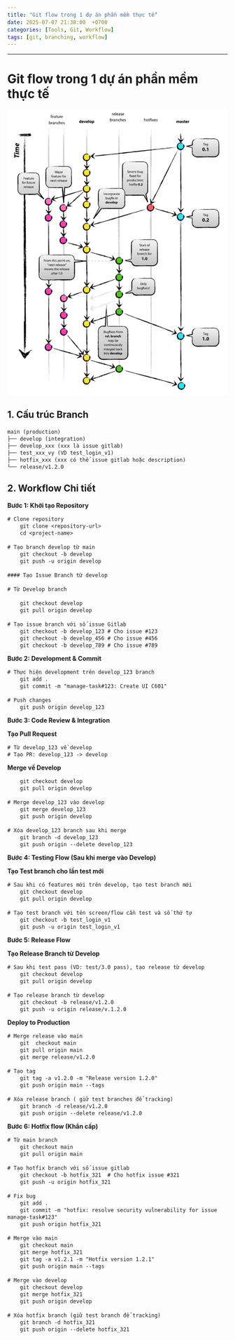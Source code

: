 ```yaml
---
title: "Git flow trong 1 dự án phần mềm thực tế"
date: 2025-07-07 21:38:00  +0700
categories: [Tools, Git, Workflow]
tags: [git, branching, workflow]
---
```


---

# Git flow trong 1 dự án phần mềm thực tế

<p align="center">
  <img src="/assets/images/git/git-flow.png" alt="Image title_1" />
</p>

## 1. Cấu trúc Branch

```
main (production)
├── develop (integration)
├── develop_xxx (xxx là issue gitlab)
├── test_xxx_vy (VD test_login_v1)
├── hotfix_xxx (xxx có thể issue gitlab hoặc description)
└── release/v1.2.0
```

## 2. Workflow Chi tiết

**Bước 1: Khởi tạo Repository**

```
# Clone repository
    git clone <repository-url>
    cd <project-name>

# Tạo branch develop từ main
    git checkout -b develop
    git push -u origin develop

#### Tạo Issue Branch từ develop

# Từ Develop branch

    git checkout develop
    git pull origin develop

# Tạo issue branch với số issue Gitlab
    git checkout -b develop_123 # Cho issue #123
    git checkout -b develop_456 # Cho issue #456
    git checkout -b develop_789 # Cho issue #789
```

**Bước 2: Development & Commit**

```
# Thực hiện development trên develop_123 branch
    git add .
    git commit -m "manage-task#123: Create UI C601"

# Push changes
    git push origin develop_123
```

**Bước 3: Code Review & Integration**

**Tạo Pull Request**

```
# Từ develop_123 về develop
# Tạo PR: develop_123 -> develop
```

**Merge về Develop**

```
    git checkout develop
    git pull origin develop

# Merge develop_123 vào develop
    git merge develop_123
    git push origin develop

# Xóa develop_123 branch sau khi merge
    git branch -d develop_123
    git push origin --delete develop_123
```

**Bước 4: Testing Flow (Sau khi merge vào Develop)**

**Tạo Test branch cho lần test mới**

```
# Sau khi có features mới trên develop, tạo test branch mới
    git checkout develop
    git pull origin develop

# Tạo test branch với tên screen/flow cần test và số thứ tự
    git checkout -b test_login_v1
    git push -u origin test_login_v1
```

**Bước 5: Release Flow**

**Tạo Release Branch từ Develop**

```
# Sau khi test pass (VD: test/3.0 pass), tạo release từ develop
    git checkout develop
    git pull origin develop

# Tạo release branch từ develop
    git checkout -b release/v1.2.0
    git push -u origin release/v.1.2.0
```

**Deploy to Production**

```
# Merge release vào main
    git  checkout main
    git pull origin main
    git merge release/v1.2.0

# Tạo tag
    git tag -a v1.2.0 -m "Release version 1.2.0"
    git push origin main --tags

# Xóa release branch ( giữ test branches để tracking)
    git branch -d release/v1.2.0
    git push origin --delete release/v1.2.0
```

**Bước 6: Hotfix flow (Khẩn cấp)**

```
# Từ main branch
    git checkout main
    git pull origin main

# Tạo hotfix branch với số issue gitlab
    git checkout -b hotfix_321  # Cho hotfix issue #321
    git push -u origin hotfix_321

# Fix bug
    git add .
    git commit -m "hotfix: resolve security vulnerability for issue manage-task#123"
    git push origin hotfix_321

# Merge vào main
    git checkout main
    git merge hotfix_321
    git tag -a v1.2.1 -m "Hotfix version 1.2.1"
    git push origin main --tags

# Merge vào develop
    git checkout develop
    git merge hotfix_321
    git push origin develop

# Xóa hotfix branch (giữ test branch để tracking)
    git branch -d hotfix_321
    git push origin --delete hotfix_321
```
